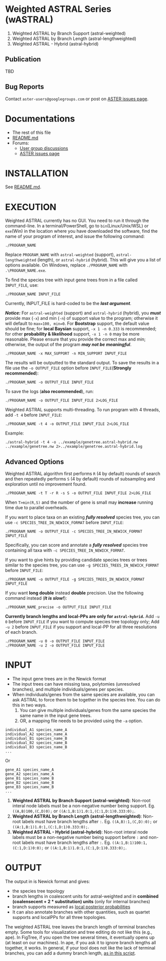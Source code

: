 # Weighted ASTRAL Series (wASTRAL)
1. Weighted ASTRAL by Branch Support (astral-weighted)
2. Weighted ASTRAL by Branch Length (astral-lengthweighted)
3. Weighted ASTRAL - Hybrid (astral-hybrid)

## Publication

TBD

## Bug Reports

Contact ``aster-users@googlegroups.com`` or post on [ASTER issues page](https://github.com/chaoszhang/ASTER/issues).

# Documentations
- The rest of this file
- [README.md](../README.md)
- Forums:
  - [User group discussions](https://groups.google.com/forum/#!forum/aster-users)
  - [ASTER issues page](https://github.com/chaoszhang/ASTER/issues)

# INSTALLATION
See [README.md](../README.md).

# EXECUTION
Weighted ASTRAL currently has no GUI. You need to run it through the command-line. In a terminal/PowerShell, go to `bin`(Linux/Unix/WSL) or `exe`(Win) in the location where you have downloaded the software, find the name of your program of interest, and issue the following command:

```
./PROGRAM_NAME
```

Replace `PROGRAM_NAME` with `astral-weighted` (support), `astral-lengthweighted` (length), or `astral-hybrid` (hybrid). This will give you a list of options available. On Windows, replace `./PROGRAM_NAME` with `.\PROGRAM_NAME.exe`.

To find the species tree with input gene trees from in a file called `INPUT_FILE`, use:

```
./PROGRAM_NAME INPUT_FILE
```

Currently, INPUT_FILE is hard-coded to be the ***last argument***. 

***Notice:*** For `astral-weighted` (support) and `astral-hybrid` (hybrid), you ***must*** provide max (`-x`) and min (`-n`) of support value to the program; otherwise it will default to `max=100, min=0`. For **Bootstrap** support, the default value should be fine; for **local Baysian** support, `-x 1 -n 0.333` is recommended; for other **probability & likelihood** support, `-x 1 -n 0` may be more reasonable. Please ensure that you provide the correct max and min; otherwise, the output of the program ***may not be meaningful***.

```
./PROGRAM_NAME -x MAX_SUPPORT -n MIN_SUPPORT INPUT_FILE
```

The results will be outputted to the standard output. To save the results in a file use the `-o OUTPUT_FILE` option before `INPUT_FILE`(**Strongly recommended**):

```
./PROGRAM_NAME -o OUTPUT_FILE INPUT_FILE
```

To save the logs (**also recommended**), run:

```
./PROGRAM_NAME -o OUTPUT_FILE INPUT_FILE 2>LOG_FILE
```

Weighted ASTRAL supports multi-threading. To run program with 4 threads, add `-t 4` before `INPUT_FILE`:

```
./PROGRAM_NAME -t 4 -o OUTPUT_FILE INPUT_FILE 2>LOG_FILE
```

Example: 
```
./astral-hybrid -t 4 -o ../example/genetree.astral-hybrid.nw ../example/genetree.nw 2>../example/genetree.astral-hybrid.log
```

## Advanced Options

Weighted ASTRAL algorithm first performs `R` (4 by default) rounds of search and then repeatedly performs `S` (4 by default) rounds of subsampling and exploration until no improvement found.

```
./PROGRAM_NAME -t T -r R -s S -o OUTPUT_FILE INPUT_FILE 2>LOG_FILE
```

When `T>min(R,S)` and the number of gene is small may **increase** running time due to parallel overheads. 

If you want to place taxa on an existing ***fully resolved*** species tree, you can use `-c SPECIES_TREE_IN_NEWICK_FORMAT` before `INPUT_FILE`:

```
./PROGRAM_NAME -o OUTPUT_FILE -c SPECIES_TREE_IN_NEWICK_FORMAT INPUT_FILE
```

Specifically, you can score and annotate a ***fully resolved*** species tree containing all taxa with `-c SPECIES_TREE_IN_NEWICK_FORMAT`.

If you want to give hints by providing candidate species trees or trees similar to the species tree, you can use `-g SPECIES_TREES_IN_NEWICK_FORMAT` before `INPUT_FILE`:

```
./PROGRAM_NAME -o OUTPUT_FILE -g SPECIES_TREES_IN_NEWICK_FORMAT INPUT_FILE
```

If you want **long double** instead **double** precision. Use the following command instead (***It is slow!***):

```
./PROGRAM_NAME_precise -o OUTPUT_FILE INPUT_FILE
```

**Currently branch lengths and local-PPs are only for `astral-hybrid`.** Add `-u 0` before `INPUT_FILE` if you want to compute species tree topology only; Add `-u 2` before `INPUT_FILE` if you support and local-PP for all three resolutions of each branch.

```
./PROGRAM_NAME -u 0 -o OUTPUT_FILE INPUT_FILE
./PROGRAM_NAME -u 2 -o OUTPUT_FILE INPUT_FILE
```

# INPUT
* The input gene trees are in the Newick format
* The input trees can have missing taxa, polytomies (unresolved branches), and multiple individuals/genes per species.
* When individuals/genes from the same species are available, you can ask ASTRAL to force them to be together in the species tree. You can do this in two ways.
  1. You can give multiple individuals/genes from the same species the same name in the input gene trees.
  2. OR, a mapping file needs to be provided using the `-a` option.
```
individual_A1 species_name_A
individual_A2 species_name_A
individual_B1 species_name_B
individual_B2 species_name_B
individual_B3 species_name_B
...
```
  Or
```
gene_A1 species_name_A
gene_A2 species_name_A
gene_B1 species_name_B
gene_B2 species_name_B
gene_B3 species_name_B
...
```

1. **Weighted ASTRAL by Branch Support (astral-weighted)**: Non-root interal node labels must be a non-negative number being support. Eg. `((A,B)100,(C,D)0);` or `((A:1,B:1)1.0:1,(C:1,D:1)0.333:0);`.
2. **Weighted ASTRAL by Branch Length (astral-lengthweighted)**: Non-root labels must have branch lengths after `:`. Eg. `((A,B):1,(C,D):0);` or `((A:1,B:1)1.0:1,(C:1,D:1)0.333:0);`.
3. **Weighted ASTRAL - Hybrid (astral-hybrid)**: Non-root interal node labels must be a non-negative number being support before `:` and non-root labels must have branch lengths after `:`. Eg. `((A:1,B:1)100:1,(C:1,D:1)0:0);` or `((A:1,B:1)1.0:1,(C:1,D:1)0.333:0);`.

# OUTPUT
The output in is Newick format and gives:

* the species tree topology
* branch lengths in coalescent units for astral-weighted and in **combined (coalensecent + 2 * substitution) units** (only for internal branches)
* branch supports measured as [local posterior probabilities](http://mbe.oxfordjournals.org/content/early/2016/05/12/molbev.msw079.short?rss=1)
* It can also annotate branches with other quantities, such as quartet supports and localPPs for all three topologies.

The weighted ASTRAL tree leaves the branch length of terminal branches empty. Some tools for visualization and tree editing do not like this (e.g., ape). In FigTree, if you open the tree several times, it eventually opens up (at least on our machines). In ape, if you ask it to ignore branch lengths all together, it works. In general, if your tool does not like the lack of terminal branches, you can add a dummy branch length, [as in this script](https://github.com/smirarab/global/blob/master/src/mirphyl/utils/add-bl.py).
